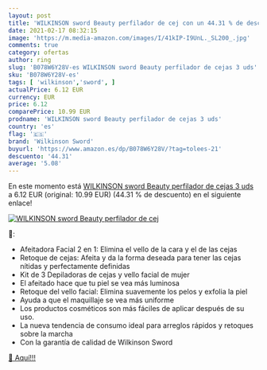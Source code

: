 ```yaml
---
layout: post
title: 'WILKINSON sword Beauty perfilador de cej con un 44.31 % de descuento'
date: 2021-02-17 08:32:15
image: 'https://m.media-amazon.com/images/I/41kIP-I9UnL._SL200_.jpg'
comments: true
category: ofertas
author: ring
slug: 'B078W6Y28V-es WILKINSON sword Beauty perfilador de cejas 3 uds'
sku: 'B078W6Y28V-es'
tags: [ 'wilkinson','sword', ]
actualPrice: 6.12 EUR
currency: EUR
price: 6.12
comparePrice: 10.99 EUR
prodname: 'WILKINSON sword Beauty perfilador de cejas 3 uds'
country: 'es'
flag: '🇪🇸'
brand: 'Wilkinson Sword'
buyurl: 'https://www.amazon.es/dp/B078W6Y28V/?tag=tolees-21'
descuento: '44.31'
average: '5.08'
---
```


En este momento está [WILKINSON sword Beauty perfilador de cejas 3 uds](https://www.amazon.es/dp/B078W6Y28V/?tag=tolees-21) a 6.12 EUR (original: 10.99 EUR) (44.31 %  de descuento) en el siguiente enlace!

[![WILKINSON sword Beauty perfilador de cej](https://m.media-amazon.com/images/I/41kIP-I9UnL._SL200_.jpg)](https://www.amazon.es/dp/B078W6Y28V/?tag=tolees-21)

🔎:

- Afeitadora Facial 2 en 1: Elimina el vello de la cara y el de las cejas
- Retoque de cejas: Afeita y da la forma deseada para tener las cejas nítidas y perfectamente definidas
- Kit de 3 Depiladoras de cejas y vello facial de mujer
- El afeitado hace que tu piel se vea más luminosa
- Retoque del vello facial: Elimina suavemente los pelos y exfolia la piel
- Ayuda a que el maquillaje se vea más uniforme
- Los productos cosméticos son más fáciles de aplicar después de su uso.
- La nueva tendencia de consumo ideal para arreglos rápidos y retoques sobre la marcha
- Con la garantía de calidad de Wilkinson Sword

[🛒 Aquí!!!](https://www.amazon.es/dp/B078W6Y28V/?tag=tolees-21)
